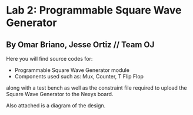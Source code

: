 # Lab 2: Programmable Square Wave Generator
## By Omar Briano, Jesse Ortiz // Team OJ

Here you will find source codes for:
- Programmable Square Wave Generator module
- Components used such as: Mux, Counter, T Flip Flop

along with a test bench as well as the constraint file required to upload the Square Wave Generator to the Nexys board.

Also attached is a diagram of the design.
